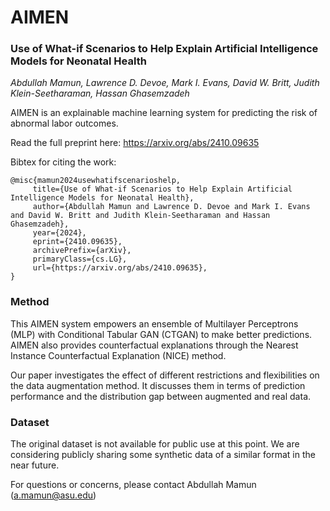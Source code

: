 # AIMEN
### Use of What-if Scenarios to Help Explain Artificial Intelligence Models for Neonatal Health
_Abdullah Mamun, Lawrence D. Devoe, Mark I. Evans, David W. Britt, Judith Klein-Seetharaman, Hassan Ghasemzadeh_


AIMEN is an explainable machine learning system for predicting the risk of abnormal labor outcomes.


Read the full preprint here: https://arxiv.org/abs/2410.09635


Bibtex for citing the work:
```
@misc{mamun2024usewhatifscenarioshelp,
     title={Use of What-if Scenarios to Help Explain Artificial Intelligence Models for Neonatal Health},
     author={Abdullah Mamun and Lawrence D. Devoe and Mark I. Evans and David W. Britt and Judith Klein-Seetharaman and Hassan Ghasemzadeh},
     year={2024},
     eprint={2410.09635},
     archivePrefix={arXiv},
     primaryClass={cs.LG},
     url={https://arxiv.org/abs/2410.09635},
}
```

### Method
This AIMEN system empowers an ensemble of Multilayer Perceptrons (MLP) with Conditional Tabular GAN (CTGAN) to make better predictions. AIMEN also provides counterfactual explanations through the Nearest Instance Counterfactual Explanation (NICE) method.

Our paper investigates the effect of different restrictions and flexibilities on the data augmentation method. It discusses them in terms of prediction performance and the distribution gap between augmented and real data.

### Dataset
The original dataset is not available for public use at this point. We are considering publicly sharing some synthetic data of a similar format in the near future.

For questions or concerns, please contact Abdullah Mamun (a.mamun@asu.edu)

